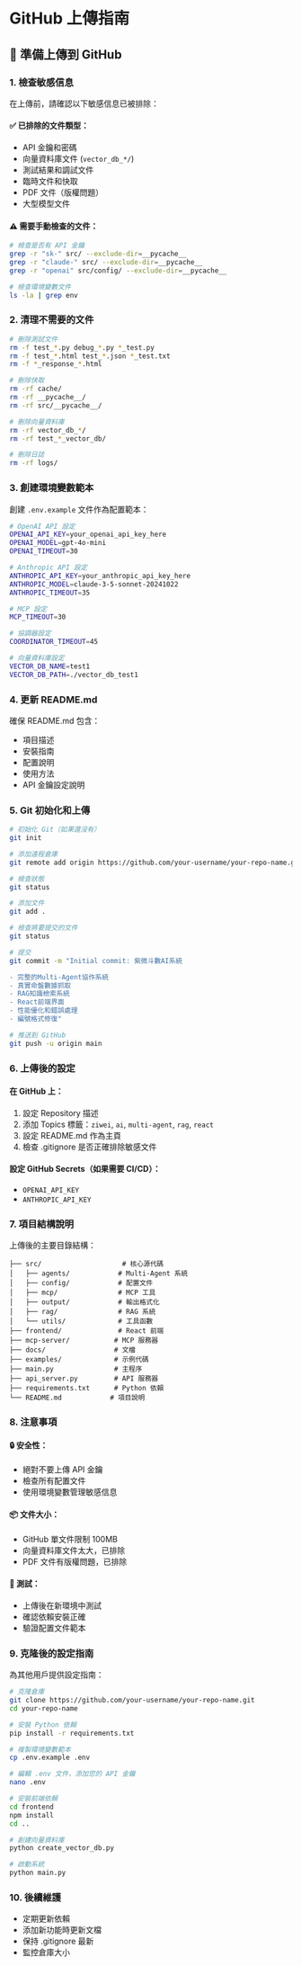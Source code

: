 # GitHub 上傳指南

## 🚀 準備上傳到 GitHub

### 1. 檢查敏感信息

在上傳前，請確認以下敏感信息已被排除：

#### ✅ 已排除的文件類型：
- API 金鑰和密碼
- 向量資料庫文件 (`vector_db_*/`)
- 測試結果和調試文件
- 臨時文件和快取
- PDF 文件（版權問題）
- 大型模型文件

#### ⚠️ 需要手動檢查的文件：
```bash
# 檢查是否有 API 金鑰
grep -r "sk-" src/ --exclude-dir=__pycache__
grep -r "claude-" src/ --exclude-dir=__pycache__
grep -r "openai" src/config/ --exclude-dir=__pycache__

# 檢查環境變數文件
ls -la | grep env
```

### 2. 清理不需要的文件

```bash
# 刪除測試文件
rm -f test_*.py debug_*.py *_test.py
rm -f test_*.html test_*.json *_test.txt
rm -f *_response_*.html

# 刪除快取
rm -rf cache/
rm -rf __pycache__/
rm -rf src/__pycache__/

# 刪除向量資料庫
rm -rf vector_db_*/
rm -rf test_*_vector_db/

# 刪除日誌
rm -rf logs/
```

### 3. 創建環境變數範本

創建 `.env.example` 文件作為配置範本：

```bash
# OpenAI API 設定
OPENAI_API_KEY=your_openai_api_key_here
OPENAI_MODEL=gpt-4o-mini
OPENAI_TIMEOUT=30

# Anthropic API 設定  
ANTHROPIC_API_KEY=your_anthropic_api_key_here
ANTHROPIC_MODEL=claude-3-5-sonnet-20241022
ANTHROPIC_TIMEOUT=35

# MCP 設定
MCP_TIMEOUT=30

# 協調器設定
COORDINATOR_TIMEOUT=45

# 向量資料庫設定
VECTOR_DB_NAME=test1
VECTOR_DB_PATH=./vector_db_test1
```

### 4. 更新 README.md

確保 README.md 包含：
- 項目描述
- 安裝指南
- 配置說明
- 使用方法
- API 金鑰設定說明

### 5. Git 初始化和上傳

```bash
# 初始化 Git（如果還沒有）
git init

# 添加遠程倉庫
git remote add origin https://github.com/your-username/your-repo-name.git

# 檢查狀態
git status

# 添加文件
git add .

# 檢查將要提交的文件
git status

# 提交
git commit -m "Initial commit: 紫微斗數AI系統

- 完整的Multi-Agent協作系統
- 真實命盤數據抓取
- RAG知識檢索系統
- React前端界面
- 性能優化和錯誤處理
- 編號格式修復"

# 推送到 GitHub
git push -u origin main
```

### 6. 上傳後的設定

#### 在 GitHub 上：
1. 設定 Repository 描述
2. 添加 Topics 標籤：`ziwei`, `ai`, `multi-agent`, `rag`, `react`
3. 設定 README.md 作為主頁
4. 檢查 .gitignore 是否正確排除敏感文件

#### 設定 GitHub Secrets（如果需要 CI/CD）：
- `OPENAI_API_KEY`
- `ANTHROPIC_API_KEY`

### 7. 項目結構說明

上傳後的主要目錄結構：
```
├── src/                    # 核心源代碼
│   ├── agents/            # Multi-Agent 系統
│   ├── config/            # 配置文件
│   ├── mcp/               # MCP 工具
│   ├── output/            # 輸出格式化
│   ├── rag/               # RAG 系統
│   └── utils/             # 工具函數
├── frontend/              # React 前端
├── mcp-server/           # MCP 服務器
├── docs/                 # 文檔
├── examples/             # 示例代碼
├── main.py               # 主程序
├── api_server.py         # API 服務器
├── requirements.txt      # Python 依賴
└── README.md            # 項目說明
```

### 8. 注意事項

#### 🔒 安全性：
- 絕對不要上傳 API 金鑰
- 檢查所有配置文件
- 使用環境變數管理敏感信息

#### 📦 文件大小：
- GitHub 單文件限制 100MB
- 向量資料庫文件太大，已排除
- PDF 文件有版權問題，已排除

#### 🧪 測試：
- 上傳後在新環境中測試
- 確認依賴安裝正確
- 驗證配置文件範本

### 9. 克隆後的設定指南

為其他用戶提供設定指南：

```bash
# 克隆倉庫
git clone https://github.com/your-username/your-repo-name.git
cd your-repo-name

# 安裝 Python 依賴
pip install -r requirements.txt

# 複製環境變數範本
cp .env.example .env

# 編輯 .env 文件，添加您的 API 金鑰
nano .env

# 安裝前端依賴
cd frontend
npm install
cd ..

# 創建向量資料庫
python create_vector_db.py

# 啟動系統
python main.py
```

### 10. 後續維護

- 定期更新依賴
- 添加新功能時更新文檔
- 保持 .gitignore 最新
- 監控倉庫大小
